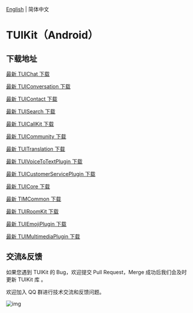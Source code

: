 [English](./README.md) | 简体中文

# TUIKit（Android）

## 下载地址

[最新 TUIChat 下载](https://im.sdk.qcloud.com/download/tuikit/8.6.7040/android/TUIChat.zip)

[最新 TUIConversation 下载](https://im.sdk.qcloud.com/download/tuikit/8.6.7040/android/TUIConversation.zip)

[最新 TUIContact 下载](https://im.sdk.qcloud.com/download/tuikit/8.6.7040/android/TUIContact.zip)

[最新 TUISearch 下载](https://im.sdk.qcloud.com/download/tuikit/8.6.7040/android/TUISearch.zip)

[最新 TUICallKit 下载](https://im.sdk.qcloud.com/download/tuikit/8.6.7040/android/TUICallKit.zip)

[最新 TUICommunity 下载](https://im.sdk.qcloud.com/download/tuikit/8.6.7040/android/TUICommunity.zip)

[最新 TUITranslation 下载](https://im.sdk.qcloud.com/download/tuikit/8.6.7040/android/TUITranslation.zip)

[最新 TUIVoiceToTextPlugin 下载](https://im.sdk.qcloud.com/download/tuikit/8.6.7040/android/TUIVoiceToTextPlugin.zip)

[最新 TUICustomerServicePlugin 下载](https://im.sdk.qcloud.com/download/tuikit/8.6.7040/android/TUICustomerServicePlugin.zip)

[最新 TUICore 下载](https://im.sdk.qcloud.com/download/tuikit/8.6.7040/android/TUICore.zip)

[最新 TIMCommon 下载](https://im.sdk.qcloud.com/download/tuikit/8.6.7040/android/TIMCommon.zip)

[最新 TUIRoomKit 下载](https://im.sdk.qcloud.com/download/tuikit/8.6.7040/android/TUIRoomKit.zip)

[最新 TUIEmojiPlugin 下载](https://im.sdk.qcloud.com/download/tuikit/8.6.7040/android/TUIEmojiPlugin.zip)

[最新 TUIMultimediaPlugin 下载](https://im.sdk.qcloud.com/download/tuikit/8.6.7040/android/TUIMultimediaPlugin.zip)


## 交流&反馈

如果您遇到 TUIKit 的 Bug，欢迎提交  Pull Request，Merge 成功后我们会及时更新 TUIKit 库 。

欢迎加入 QQ 群进行技术交流和反馈问题。

![img]( https://im.sdk.qcloud.com/tools/resource/officialwebsite/pictures/doc_tuikit_qq_group.jpg)

